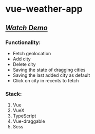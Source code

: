 # vue-weather-app

## *[Watch Demo](https://kaiseridze.github.io/weatherApp-vue/ "Link to demo")*

###  Functionality:
* Fetch geolocation
* Add city
* Delete city
* Saving the state of dragging cities
* Saving the last added city as default
* Click on city in recents to fetch
### Stack:
1. Vue
2. VueX  
3. TypeScript
4. Vue-draggable
5. Scss
